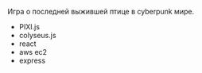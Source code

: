 Игра о последней выжившей птице в cyberpunk мире.

 - PIXI.js
 - colyseus.js
 - react
 - aws ec2
 - express

